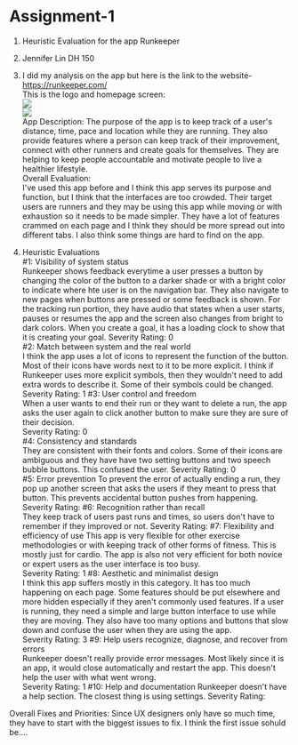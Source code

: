 # Assignment-1
1. Heuristic Evaluation for the app Runkeeper
2. Jennifer Lin DH 150
3. I did my analysis on the app but here is the link to the website- https://runkeeper.com/  
This is the logo and homepage screen:  
![](https://jenlin5368.github.io/Assignment-1/logo.jpg)  
![](https://jenlin5368.github.io/Assignment-1/home.PNG)  
App Description: 
The purpose of the app is to keep track of a user's distance, time, pace and location while they are running. They also provide features where a person can keep track of their improvement, connect with other runners and create goals for themselves. They are helping to keep people accountable and motivate people to live a healthier lifestyle.   
Overall Evaluation:  
I've used this app before and I think this app serves its purpose and function, but I think that the interfaces are too crowded. Their target users are runners and they may be using this app while moving or with exhaustion so it needs to be made simpler. They have a lot of features crammed on each page and I think they should be more spread out into different tabs. I also think some things are hard to find on the app.

4. Heuristic Evaluations  
#1: Visibility of system status  
Runkeeper shows feedback everytime a user presses a button by changing the color of the button to a darker shade or with a bright color to indicate where hte user is on the navigation bar. They also navigate to new pages when buttons are pressed or some feedback is shown. For the tracking run portion, they have audio that states when a user starts, pauses or resumes the app and the screen also changes from bright to dark colors. When you create a goal, it has a loading clock to show that it is creating your goal.
Severity Rating: 0  
#2: Match between system and the real world  
I think the app uses a lot of icons to represent the function of the button. Most of their icons have words next to it to be more explicit. I think if Runkeeper uses more explicit symbols, then they wouldn't need to add extra words to describe it. Some of their symbols could be changed.   
Severity Rating: 1
#3: User control and freedom  
When a user wants to end their run or they want to delete a run, the app asks the user again to click another button to make sure they are sure of their decision.  
Severity Rating: 0  
#4: Consistency and standards  
They are consistent with their fonts and colors. Some of their icons are ambiguous and they have have two setting buttons and two speech bubble buttons. This confused the user.
Severity Rating: 0  
#5: Error prevention
To prevent the error of actually ending a run, they pop up another screen that asks the users if they meant to press that button. This prevents accidental button pushes from happening.  
Severity Rating:
#6: Recognition rather than recall  
They keep track of users past runs and times, so users don't have to remember if they improved or not.
Severity Rating:
#7: Flexibility and efficiency of use
This app is very flexible for other exercise methodologies or with keeping track of other forms of fitness. This is mostly just for cardio. The app is also not very efficient for both novice or expert users as the user interface is too busy.  
Severity Rating: 1
#8: Aesthetic and minimalist design  
I think this app suffers mostly in this category. It has too much happening on each page. Some features should be put elsewhere and more hidden especially if they aren't commonly used features. If a user is running, they need a simple and large button interface to use while they are moving. They also have too many options and buttons that slow down and confuse the user when they are using the app.  
Severity Rating: 3
#9: Help users recognize, diagnose, and recover from errors  
Runkeeper doesn't really provide error messages. Most likely since it is an app, it would close automatically and restart the app. This doesn't help the user with what went wrong.  
Severity Rating: 1
#10: Help and documentation
Runkeeper doesn't have a help section. The closest thing is using settings.
Severity Rating:

Overall Fixes and Priorities:
Since UX designers only have so much time, they have to start with the biggest issues to fix. I think the first issue sohuld be....
